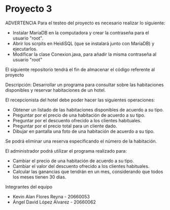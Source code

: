 # Proyecto 3
ADVERTENCIA
Para el testeo del proyecto es necesario realizar lo siguiente:
- Instalar MariaDB en la computadora y crear la contraseña para el usuario "root".
- Abrir los scrpits en HeidiSQL (que se instalará junto con MariaDB) y ejecutarlos.
- Modificar la clase Conexion.java, para añadir la misma contraseña al usuario "root" 

El siguiente repositorio tendrá el fin de almacenar el código referente al proyecto

Descripción:
Desarrollar un programa para consultar sobre las habitaciones disponibles y reservar habitaciones de un hotel.

El recepcionista del hotel debe poder hacer las siguientes operaciones:
- Obtener un listado de las habitaciones disponibles de acuerdo a su tipo.
- Preguntar por el precio de una habitación de acuerdo a su tipo.
- Preguntar por el descuento ofrecido a los clientes habituales.
- Preguntar por el precio total para un cliente dado.
- Dibujar en pantalla una foto de una habitación de acuerdo a su tipo.

Se podrá eliminar una reserva especificando el número de la habitación.

El administrador podrá utilizar el programa realizado para:
- Cambiar el precio de una habitación de acuerdo a su tipo.
- Cambiar el valor del descuento ofrecido a los clientes habituales.
- Calcular las ganancias que tendrán en un mes, considerando que todos los meses tienen 30 días.

Integrantes del equipo
- Kevin Alan Flores Reyna - 20660053
- Ángel David López Álvarez - 20660062

